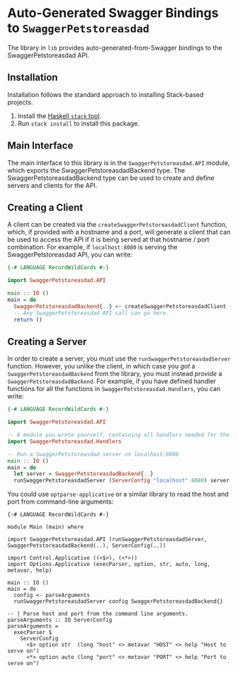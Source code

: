 # Auto-Generated Swagger Bindings to `SwaggerPetstoreasdad`

The library in `lib` provides auto-generated-from-Swagger bindings to the SwaggerPetstoreasdad API.

## Installation

Installation follows the standard approach to installing Stack-based projects.

1. Install the [Haskell `stack` tool](http://docs.haskellstack.org/en/stable/README).
2. Run `stack install` to install this package.

## Main Interface

The main interface to this library is in the `SwaggerPetstoreasdad.API` module, which exports the SwaggerPetstoreasdadBackend type. The SwaggerPetstoreasdadBackend
type can be used to create and define servers and clients for the API.

## Creating a Client

A client can be created via the `createSwaggerPetstoreasdadClient` function, which, if provided with a hostname and a port, will generate
a client that can be used to access the API if it is being served at that hostname / port combination. For example, if
`localhost:8080` is serving the SwaggerPetstoreasdad API, you can write:

```haskell
{-# LANGUAGE RecordWildCards #-}

import SwaggerPetstoreasdad.API

main :: IO ()
main = do
  SwaggerPetstoreasdadBackend{..} <- createSwaggerPetstoreasdadClient (ServerConfig "localhost" 8080)
  -- Any SwaggerPetstoreasdad API call can go here.
  return ()
```

## Creating a Server

In order to create a server, you must use the `runSwaggerPetstoreasdadServer` function. However, you unlike the client, in which case you *got* a `SwaggerPetstoreasdadBackend`
from the library, you must instead *provide* a `SwaggerPetstoreasdadBackend`. For example, if you have defined handler functions for all the
functions in `SwaggerPetstoreasdad.Handlers`, you can write:

```haskell
{-# LANGUAGE RecordWildCards #-}

import SwaggerPetstoreasdad.API

-- A module you wrote yourself, containing all handlers needed for the SwaggerPetstoreasdadBackend type.
import SwaggerPetstoreasdad.Handlers

-- Run a SwaggerPetstoreasdad server on localhost:8080
main :: IO ()
main = do
  let server = SwaggerPetstoreasdadBackend{..}
  runSwaggerPetstoreasdadServer (ServerConfig "localhost" 8080) server
```

You could use `optparse-applicative` or a similar library to read the host and port from command-line arguments:
```
{-# LANGUAGE RecordWildCards #-}

module Main (main) where

import SwaggerPetstoreasdad.API (runSwaggerPetstoreasdadServer, SwaggerPetstoreasdadBackend(..), ServerConfig(..))

import Control.Applicative ((<$>), (<*>))
import Options.Applicative (execParser, option, str, auto, long, metavar, help)

main :: IO ()
main = do
  config <- parseArguments
  runSwaggerPetstoreasdadServer config SwaggerPetstoreasdadBackend{}

-- | Parse host and port from the command line arguments.
parseArguments :: IO ServerConfig
parseArguments =
  execParser $
    ServerConfig
      <$> option str  (long "host" <> metavar "HOST" <> help "Host to serve on")
      <*> option auto (long "port" <> metavar "PORT" <> help "Port to serve on")
```
